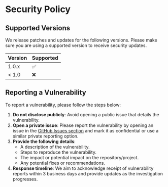 # Security Policy

## Supported Versions

We release patches and updates for the following versions. Please make sure you are using a supported version to receive security updates.

| Version | Supported          |
| ------- | ------------------ |
| 1.0.x   | :white_check_mark:  |
| < 1.0   | :x:                |

## Reporting a Vulnerability

To report a vulnerability, please follow the steps below:

1. **Do not disclose publicly**: Avoid opening a public issue that details the vulnerability.
2. **Open a private issue**: Please report the vulnerability by opening an issue in the [GitHub Issues section](https://github.com/memfreeme/memfree/issues) and mark it as confidential or use a similar private reporting option.
3. **Provide the following details**:
   - A description of the vulnerability.
   - Steps to reproduce the vulnerability.
   - The impact or potential impact on the repository/project.
   - Any potential fixes or recommendations.
4. **Response timeline**: We aim to acknowledge receipt of vulnerability reports within 3 business days and provide updates as the investigation progresses.
